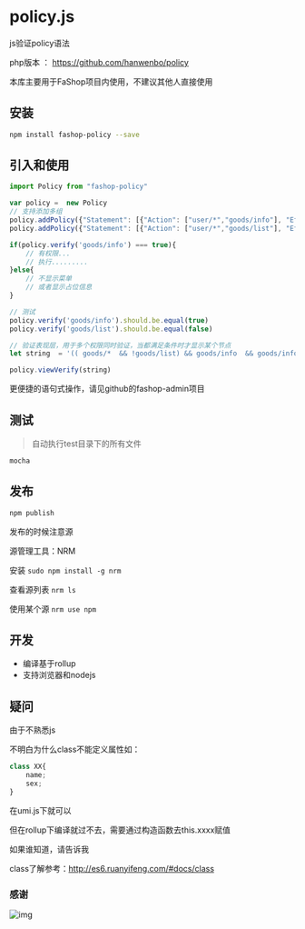 # policy.js
js验证policy语法

php版本 ： https://github.com/hanwenbo/policy

本库主要用于FaShop项目内使用，不建议其他人直接使用

## 安装
```bash
npm install fashop-policy --save
```

## 引入和使用
```js
import Policy from "fashop-policy"

var policy =  new Policy
// 支持添加多组
policy.addPolicy({"Statement": [{"Action": ["user/*","goods/info"], "Effect": "Allow"}]})
policy.addPolicy({"Statement": [{"Action": ["user/*","goods/list"], "Effect": "Deny"}]})

if(policy.verify('goods/info') === true){
    // 有权限...
    // 执行.........
}else{
    // 不显示菜单
    // 或者显示占位信息
}

// 测试
policy.verify('goods/info').should.be.equal(true)
policy.verify('goods/list').should.be.equal(false)

// 验证表现层，用于多个权限同时验证，当都满足条件时才显示某个节点
let string  = '(( goods/*  && !goods/list) && goods/info  && goods/info && goods/infoXx) || * || goods/info';

policy.viewVerify(string)

```
更便捷的语句式操作，请见github的fashop-admin项目

## 测试
> 自动执行test目录下的所有文件
```bash 
mocha
```

## 发布
```bash
npm publish
```
发布的时候注意源

源管理工具：NRM

安装
`sudo npm install -g nrm`

查看源列表
`nrm ls`

使用某个源
`nrm use npm`


## 开发
 - 编译基于rollup
 - 支持浏览器和nodejs

## 疑问

由于不熟悉js

不明白为什么class不能定义属性如：
```js
class XX{
    name;
    sex;
}
```
在umi.js下就可以

但在rollup下编译就过不去，需要通过构造函数去this.xxxx赋值

如果谁知道，请告诉我

class了解参考：http://es6.ruanyifeng.com/#docs/class

### 感谢
![img](https://ws4.sinaimg.cn/large/006tKfTcly1g139x67vvrj30ry0nan43.jpg)
